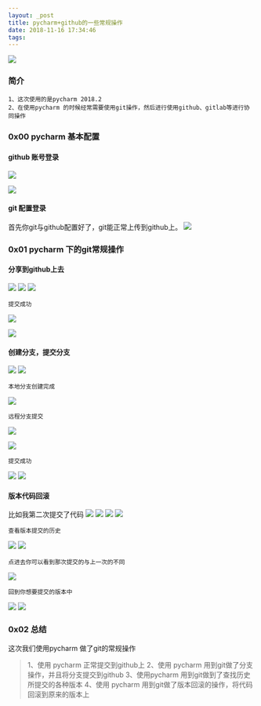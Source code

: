 ```yaml
---
layout: _post
title: pycharm+github的一些常规操作
date: 2018-11-16 17:34:46
tags:
---
```


![](pycharm-github的一些常规操作/0.png)


<!--more-->

### 简介
```
1、这次使用的是pycharm 2018.2
2、在使用pycharm 的时候经常需要使用git操作，然后进行使用github、gitlab等进行协同操作
```


### **0x00 pycharm 基本配置**

#### github 账号登录
![](pycharm-github的一些常规操作/1.png)

![](pycharm-github的一些常规操作/2.png)


#### git 配置登录
首先你git与github配置好了，git能正常上传到github上。
![](pycharm-github的一些常规操作/3.png)


### **0x01 pycharm 下的git常规操作**

#### 分享到github上去
![](pycharm-github的一些常规操作/4.png)
![](pycharm-github的一些常规操作/5.png)
![](pycharm-github的一些常规操作/6.png)

```
提交成功
```

![](pycharm-github的一些常规操作/7.png)


![](pycharm-github的一些常规操作/11.png)


#### 创建分支，提交分支
![](pycharm-github的一些常规操作/8.png)
![](pycharm-github的一些常规操作/9.png)
```
本地分支创建完成
```

![](pycharm-github的一些常规操作/10.png)

```
远程分支提交
```

![](pycharm-github的一些常规操作/12.png)

![](pycharm-github的一些常规操作/13.png)

```
提交成功
```

![](pycharm-github的一些常规操作/14.png)
![](pycharm-github的一些常规操作/15.png)

#### 版本代码回滚

比如我第二次提交了代码
![](pycharm-github的一些常规操作/16.png)
![](pycharm-github的一些常规操作/17.png)
![](pycharm-github的一些常规操作/18.png)
![](pycharm-github的一些常规操作/19.png)

```
查看版本提交的历史
```

![](pycharm-github的一些常规操作/20.png)
![](pycharm-github的一些常规操作/21.png)

```
点进去你可以看到那次提交的与上一次的不同
```

![](pycharm-github的一些常规操作/22.png)

```
回到你想要提交的版本中
```
![](pycharm-github的一些常规操作/23.png)
![](pycharm-github的一些常规操作/24.png)



### **0x02 总结**
这次我们使用pycharm 做了git的常规操作
> 1、使用 pycharm 正常提交到github上
> 2、使用 pycharm 用到git做了分支操作，并且将分支提交到github
> 3、使用pycharm 用到git做到了查找历史所提交的各种版本
> 4、使用 pycharm 用到git做了版本回滚的操作，将代码回滚到原来的版本上









